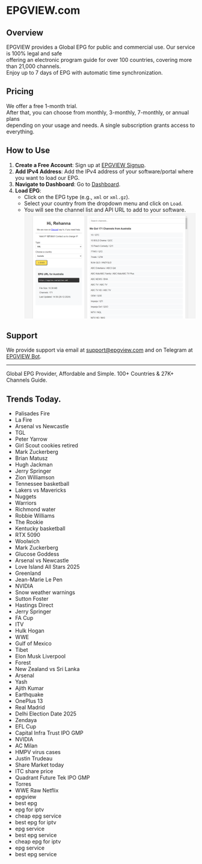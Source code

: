 # EPGVIEW.com



## Overview
EPGVIEW provides a Global EPG for public and commercial use. Our service is 100% legal and safe\
offering an electronic program guide for over 100 countries, covering more than 21,000 channels.\
Enjoy up to 7 days of EPG with automatic time synchronization.

## Pricing
We offer a free 1-month trial. \
After that, you can choose from monthly, 3-monthly, 7-monthly, or annual plans \
depending on your usage and needs. A single subscription grants access to everything.

## How to Use
1. **Create a Free Account**: Sign up at [EPGVIEW Signup](https://epgview.com/signup.php).
2. **Add IPv4 Address**: Add the IPv4 address of your software/portal where you want to load our EPG.
3. **Navigate to Dashboard**: Go to [Dashboard](https://epgview.com/dashboard.php).
4. **Load EPG**:
   - Click on the EPG type (e.g., `xml` or `xml.gz`).
   - Select your country from the dropdown menu and click on `Load`.
   - You will see the channel list and API URL to add to your software.
![EPGVIEW](img/dashboard.png)
## Support
We provide support via email at [support@epgview.com](mailto:support@epgview.com) and on Telegram at [EPGVIEW Bot](https://t.me/epgview_bot).

---

Global EPG Provider, Affordable and Simple. 100+ Countries & 27K+ Channels Guide.

## Trends Today.

- Palisades Fire
- La Fire
- Arsenal vs Newcastle
- TGL
- Peter Yarrow
- Girl Scout cookies retired
- Mark Zuckerberg
- Brian Matusz
- Hugh Jackman
- Jerry Springer
- Zion Williamson
- Tennessee basketball
- Lakers vs Mavericks
- Nuggets
- Warriors
- Richmond water
- Robbie Williams
- The Rookie
- Kentucky basketball
- RTX 5090
- Woolwich
- Mark Zuckerberg
- Glucose Goddess
- Arsenal vs Newcastle
- Love Island All Stars 2025
- Greenland
- Jean-Marie Le Pen
- NVIDIA
- Snow weather warnings
- Sutton Foster
- Hastings Direct
- Jerry Springer
- FA Cup
- ITV
- Hulk Hogan
- WWE
- Gulf of Mexico
- Tibet
- Elon Musk Liverpool
- Forest
- New Zealand vs Sri Lanka
- Arsenal
- Yash
- Ajith Kumar
- Earthquake
- OnePlus 13
- Real Madrid
- Delhi Election Date 2025
- Zendaya
- EFL Cup
- Capital Infra Trust IPO GMP
- NVIDIA
- AC Milan
- HMPV virus cases
- Justin Trudeau
- Share Market today
- ITC share price
- Quadrant Future Tek IPO GMP
- Torres
- WWE Raw Netflix
- epgview
- best epg
- epg for iptv
- cheap epg service
- best epg for iptv
- epg service
- best epg service
- cheap epg for iptv
- epg service
- best epg service
